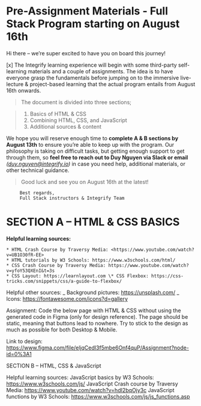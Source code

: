 # Pre-Assignment Materials - Full Stack Program starting on August 16th

Hi there – we’re super excited to have you on board this journey!

[x] The Integrify learning experience will begin with some third-party self-learning materials and a couple of assignments. The idea is to have everyone grasp the fundamentals before jumping on to the immersive live-lecture & project-based learning that the actual program entails from August 16th onwards.

> The document is divided into three sections;

> 1.  Basics of HTML & CSS
> 2.  Combining HTML, CSS, and JavaScript
> 3.  Additional sources & content

We hope you will reserve enough time to **complete A & B sections by August 13th** to ensure you’re able to keep up with the program. Our philosophy is taking on difficult tasks, but getting enough support to get through them, so **feel free to reach out to Duy Nguyen via Slack or email** _(duy.nguyen@integrify.io)_ in case you need help, additional materials, or other technical guidance.

> Good luck and see you on August 16th at the latest!

         Best regards,
         Full Stack instructors & Integrify Team

# SECTION A – HTML & CSS BASICS

**Helpful learning sources:**

    * HTML Crash Course by Traversy Media: <https://www.youtube.com/watch?v=UB1O30fR-EE>
    * HTML tutorials by W3 Schools: https://www.w3schools.com/html/
    * CSS Crash Course by Traversy Media: https://www.youtube.com/watch?v=yfoY53QXEnI&t=3s
    * CSS Layout: https://learnlayout.com \* CSS Flexbox: https://css-tricks.com/snippets/css/a-guide-to-flexbox/

Helpful other sources:
_ Background pictures: https://unsplash.com/
_ Icons: https://fontawesome.com/icons?d=gallery

Assignment:
Code the below page with HTML & CSS without using the generated code in Figma (only for design reference). The page should be static, meaning that buttons lead to nowhere. Try to stick to the design as much as possible for both Desktop & Mobile.

Link to design: https://www.figma.com/file/eljqCedI3f5mbe6Onf4quP/Assignment?node-id=0%3A1

SECTION B – HTML, CSS & JavaScript

Helpful learning sources:
JavaScript basics by W3 Schools: https://www.w3schools.com/js/
JavaScript Crash course by Traversy Media: https://www.youtube.com/watch?v=hdI2bqOjy3c
JavaScript functions by W3 Schools: https://www.w3schools.com/js/js_functions.asp
